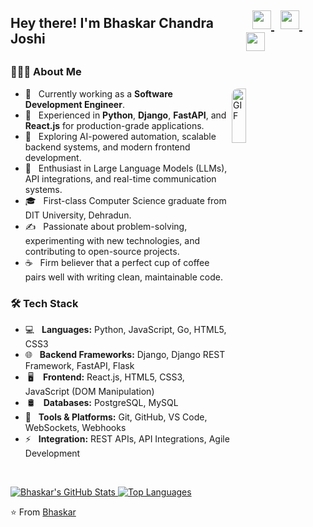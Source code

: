 <h2 style="display: flex; align-items: center; justify-content: space-between;">
  Hey there! I'm Bhaskar Chandra Joshi
  <div>
    &nbsp;
    <a href="https://twitter.com/joshi06041999" target="_blank" rel="noopener noreferrer">
      <img src="https://img.icons8.com/plasticine/100/000000/twitter.png" width="30" />
    </a>
    &nbsp;
    <a href="https://www.linkedin.com/in/bhaskar-chandra-joshi-b3097b186/" target="_blank" rel="noopener noreferrer">
      <img src="https://img.icons8.com/plasticine/100/000000/linkedin.png" width="30" />
    </a>
    &nbsp;
    <a href="mailto:bhaskarjoshe@gmail.com" target="_blank" rel="noopener noreferrer">
      <img src="https://img.icons8.com/plasticine/100/000000/gmail.png" width="30" />
    </a>
  </div>
</h2>



<h3> 👨🏻‍💻 About Me </h3>
<img 
  align="right" 
  alt="GIF" 
  src="https://media1.giphy.com/media/v1.Y2lkPTc5MGI3NjExOGo5cTBmbDkwa2xmNDF0OGZnOTJvcGE1ZTIxZW1kYXVqNW9kM3p1OSZlcD12MV9pbnRlcm5hbF9naWZfYnlfaWQmY3Q9Zw/NaDfUq0PoLm7UAtUu1/giphy.gif" 
  style="min-width: 150px; width: 15%; height: auto; border-radius:10px"
/>
<ul>
  <li>🔭 &nbsp; Currently working as a <strong>Software Development Engineer</strong>.</li>
  <li>💼 &nbsp; Experienced in <strong>Python</strong>, <strong>Django</strong>, <strong>FastAPI</strong>, and <strong>React.js</strong> for production-grade applications.</li>
  <li>🤔 &nbsp; Exploring AI-powered automation, scalable backend systems, and modern frontend development.</li>
  <li>🌱 &nbsp; Enthusiast in Large Language Models (LLMs), API integrations, and real-time communication systems.</li>
  <li>🎓 &nbsp; First-class Computer Science graduate from DIT University, Dehradun.</li>
  <li>✍️ &nbsp; Passionate about problem-solving, experimenting with new technologies, and contributing to open-source projects.</li>
  <li>☕ &nbsp; Firm believer that a perfect cup of coffee pairs well with writing clean, maintainable code.</li>
</ul>

<h3> 🛠 Tech Stack </h3>
<ul>
  <li>💻 &nbsp; <strong>Languages:</strong> Python, JavaScript, Go, HTML5, CSS3</li>
  <li>🌐 &nbsp; <strong>Backend Frameworks:</strong> Django, Django REST Framework, FastAPI, Flask</li>
  <li>&nbsp;🖥 &nbsp; <strong>&nbsp;Frontend:</strong> React.js, HTML5, CSS3, JavaScript (DOM Manipulation)</li>
  <li>&nbsp;🛢 &nbsp; <strong>&nbsp;Databases:</strong> PostgreSQL, MySQL</li>
  <li>🔧 &nbsp; <strong>Tools & Platforms:</strong> Git, GitHub, VS Code, WebSockets, Webhooks</li>
  <li>⚡ &nbsp; <strong>Integration:</strong> REST APIs, API Integrations, Agile Development</li>
</ul>

<br>

<p>
  <a href="https://github.com/bhaskarjoshe">
    <img src="https://github-readme-stats.vercel.app/api?username=bhaskarjoshe&include_all_commits=true&count_private=true&show_icons=true&line_height=20&title_color=7A7ADB&icon_color=2234AE&text_color=D3D3D3&bg_color=0,000000,130F40" alt="Bhaskar's GitHub Stats" />
  </a>
  <a href="https://github.com/bhaskarjoshe">
    <img src="https://github-readme-stats.vercel.app/api/top-langs/?username=bhaskarjoshe&layout=compact&text_color=daf7dc&bg_color=151515" alt="Top Languages" />
  </a>
</p>


⭐️ From [Bhaskar](https://github.com/bhaskarjoshe)
